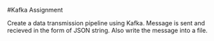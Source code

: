 #Kafka Assignment

Create a data transmission pipeline using Kafka. Message is sent and recieved in the form of JSON string. Also write the message into a file.
